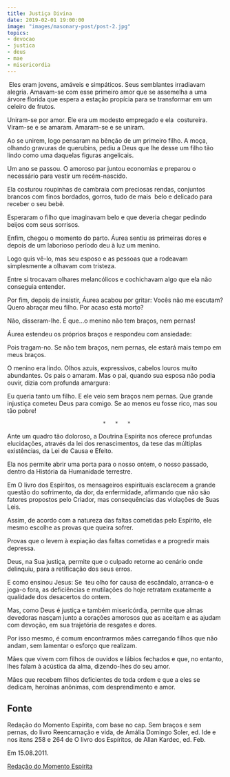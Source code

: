 ```yaml
---
title: Justiça Divina
date: 2019-02-01 19:00:00
image: "images/masonary-post/post-2.jpg"
topics: 
- devocao
- justica
- deus
- mae
- misericordia
---
```


 Eles eram jovens, amáveis e simpáticos. Seus semblantes irradiavam alegria.
Amavam-se com esse primeiro amor que se assemelha a uma árvore florida que
espera a estação propícia para se transformar em um celeiro de frutos.

Uniram-se por amor. Ele era um modesto empregado e ela  costureira. Viram-se e
se amaram. Amaram-se e se uniram.

Ao se unirem, logo pensaram na bênção de um primeiro filho. A moça, olhando
gravuras de querubins, pediu a Deus que lhe desse um filho tão lindo como uma
daquelas figuras angelicais.

Um ano se passou. O amoroso par juntou economias e preparou o necessário para
vestir um recém-nascido.

Ela costurou roupinhas de cambraia com preciosas rendas, conjuntos brancos com
finos bordados, gorros, tudo de mais  belo e delicado para receber o seu bebê.

Esperaram o filho que imaginavam belo e que deveria chegar pedindo beijos com
seus sorrisos.

Enfim, chegou o momento do parto. Áurea sentiu as primeiras dores e depois de
um laborioso período deu à luz um menino.

Logo quis vê-lo, mas seu esposo e as pessoas que a rodeavam simplesmente a
olhavam com tristeza.

Entre si trocavam olhares melancólicos e cochichavam algo que ela não conseguia
entender.

Por fim, depois de insistir, Áurea acabou por gritar: Vocês não me escutam?
Quero abraçar meu filho. Por acaso está morto?

Não, disseram-lhe. É que...o menino não tem braços, nem pernas!

Áurea estendeu os próprios braços e respondeu com ansiedade:

Pois tragam-no. Se não tem braços, nem pernas, ele estará mais tempo em meus
braços.

O menino era lindo. Olhos azuis, expressivos, cabelos louros muito abundantes.
Os pais o amaram. Mas o pai, quando sua esposa não podia ouvir, dizia com
profunda amargura:

Eu queria tanto um filho. E ele veio sem braços nem pernas. Que grande
injustiça cometeu Deus para comigo. Se ao menos eu fosse rico, mas sou tão
pobre!

                                   *   *   *

Ante um quadro tão doloroso, a Doutrina Espírita nos oferece profundas
elucidações, através da lei dos renascimentos, da tese das múltiplas
existências, da Lei de Causa e Efeito.

Ela nos permite abrir uma porta para o nosso ontem, o nosso passado, dentro da
História da Humanidade terrestre.

Em O livro dos Espíritos, os mensageiros espirituais esclarecem a grande
questão do sofrimento, da dor, da enfermidade, afirmando que não são fatores
propostos pelo Criador, mas consequências das violações de Suas Leis.

Assim, de acordo com a natureza das faltas cometidas pelo Espírito, ele mesmo
escolhe as provas que queira sofrer.

Provas que o levem à expiação das faltas cometidas e a progredir mais depressa.

Deus, na Sua justiça, permite que o culpado retorne ao cenário onde delinquiu,
para a retificação dos seus erros.

E como ensinou Jesus: Se  teu olho for causa de escândalo, arranca-o e joga-o
fora, as deficiências e mutilações do hoje retratam exatamente a qualidade dos
desacertos do ontem.

Mas, como Deus é justiça e também misericórdia, permite que almas devedoras
nasçam junto a corações amorosos que as aceitam e as ajudam com devoção, em sua
trajetória de resgates e dores.

Por isso mesmo, é comum encontrarmos mães carregando filhos que não andam, sem
lamentar o esforço que realizam.

Mães que vivem com filhos de ouvidos e lábios fechados e que, no entanto, lhes
falam à acústica da alma, dizendo-lhes do seu amor.

Mães que recebem filhos deficientes de toda ordem e que a eles se dedicam,
heroínas anônimas, com desprendimento e amor.

## Fonte
Redação do Momento Espírita, com base no cap. Sem braços e sem pernas, do livro
Reencarnação e vida, de Amália Domingo Soler, ed. Ide e nos itens 258 e 264 de 
O livro dos Espíritos, de Allan Kardec, ed. Feb.

Em 15.08.2011.


[Redação do Momento Espírita](http://momento.com.br/pt/ler_texto.php?id=1656)
